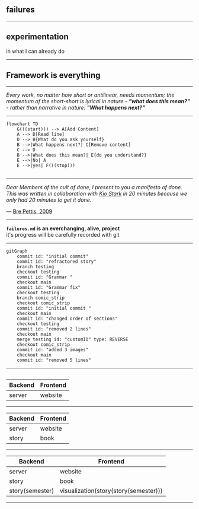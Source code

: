 
## failures

---

## experimentation
in what I can already do

---

## Framework is everything

---

<i class="fas fa-quote-left fa-2x fa-pull-left"></i>
_Every work, no matter how short or antilinear, needs momentum; the momentum of the short-short is lyrical in nature - **"what does this mean?"** - rather than narrative in nature: **"What happens next?"**_

---

```mermaid
flowchart TD
	G(((start))) --> A[Add Content]
	A --> D[Read line]
    D --> B{What do you ask yourself}
    B -->|What happens next?| C[Remove content]
    C --> D
    B -->|What does this mean?| E{do you understand?}
    E -->|No| A
    E -->|yes| F(((stop)))
         
```


---

<i class="fas fa-quote-left fa-2x fa-pull-left"></i>
_Dear Members of the cult of $done$,
I present to you a manifesto of $done$.
This was written in collaboration with [Kio Stark](http://municipalarchive.wordpress.com/) in 20 minutes because we only had 20 minutes to get it $done$._

&mdash; [Bre Pettis, 2009](https://medium.com/@bre/the-cult-of-done-manifesto-724ca1c2ff13)

---

**```failures.md``` is an everchanging, alive, project** </br>
it's progress will be carefully recorded with git

---

```mermaid
gitGraph
	commit id: "initial commit"
	commit id: "refractored story"
	branch testing
	checkout testing
	commit id: "Grammar "
	checkout main
	commit id: "Grammar fix"
	checkout testing
	branch comic_strip
	checkout comic_strip
	commit id: "initial commit "
	checkout main
	commit id: "changed order of sections"
	checkout testing
	commit id: "removed 2 lines"
	checkout main
	merge testing id: "customID" type: REVERSE
	checkout comic_strip
	commit id: "added 3 images"
	checkout main
	commit id: "removed 5 lines"

```



---
## 
| Backend | Frontend |
| ------- | -------- |
| server  | website  |

---

| Backend         | Frontend                              |
| --------------- | ------------------------------------- |
| server           | website                                  |
| story           | book                                  |

---

| Backend         | Frontend                              |
| --------------- | ------------------------------------- |
| server           | website                                  |
| story           | book                                  |
| story(semester) | visualization(story(story(semester))) |

---

 